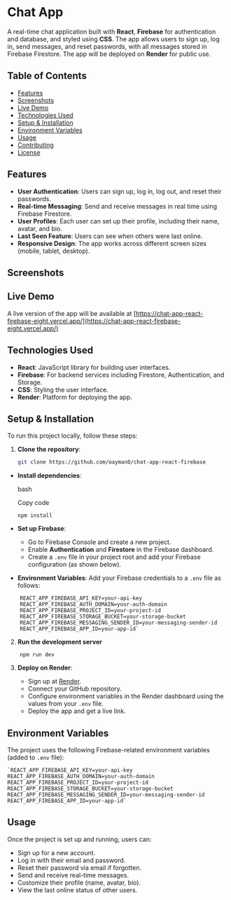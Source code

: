 
# Chat App

A real-time chat application built with **React**, **Firebase** for authentication and database, and styled using **CSS**. The app allows users to sign up, log in, send messages, and reset passwords, with all messages stored in Firebase Firestore. The app will be deployed on **Render** for public use.

## Table of Contents

- [Features](#features)
- [Screenshots](#screenshots)
- [Live Demo](#live-demo)
- [Technologies Used](#technologies-used)
- [Setup & Installation](#setup--installation)
- [Environment Variables](#environment-variables)
- [Usage](#usage)
- [Contributing](#contributing)
- [License](#license)

## Features

- **User Authentication**: Users can sign up, log in, log out, and reset their passwords.
- **Real-time Messaging**: Send and receive messages in real time using Firebase Firestore.
- **User Profiles**: Each user can set up their profile, including their name, avatar, and bio.
- **Last Seen Feature**: Users can see when others were last online.
- **Responsive Design**: The app works across different screen sizes (mobile, tablet, desktop).

## Screenshots




## Live Demo

A live version of the app will be available at  [https://chat-app-react-firebase-eight.vercel.app/](https://chat-app-react-firebase-eight.vercel.app/)
## Technologies Used

- **React**: JavaScript library for building user interfaces.
- **Firebase**: For backend services including Firestore, Authentication, and Storage.
- **CSS**: Styling the user interface.
- **Render**: Platform for deploying the app.

## Setup & Installation

To run this project locally, follow these steps:

1. **Clone the repository**:
   ```bash
   git clone https://github.com/oayman0/chat-app-react-firebase

-   **Install dependencies**:
    
    bash
    
    Copy code
    
    `npm install` 
    
-   **Set up Firebase**:
    
    -   Go to Firebase Console and create a new project.
    -   Enable **Authentication** and **Firestore** in the Firebase dashboard.
    -   Create a `.env` file in your project root and add your Firebase configuration (as shown below).
-   **Environment Variables**: Add your Firebase credentials to a `.env` file as follows:
    

```
    REACT_APP_FIREBASE_API_KEY=your-api-key
    REACT_APP_FIREBASE_AUTH_DOMAIN=your-auth-domain
    REACT_APP_FIREBASE_PROJECT_ID=your-project-id
    REACT_APP_FIREBASE_STORAGE_BUCKET=your-storage-bucket
    REACT_APP_FIREBASE_MESSAGING_SENDER_ID=your-messaging-sender-id
    REACT_APP_FIREBASE_APP_ID=your-app-id`
 ```


 2. **Run the development server**
```    
    npm run dev
   ```

3.  **Deploy on Render**:
    
    -   Sign up at [Render](https://render.com/).
    -   Connect your GitHub repository.
    -   Configure environment variables in the Render dashboard using the values from your `.env` file.
    -   Deploy the app and get a live link.

## Environment Variables

The project uses the following Firebase-related environment variables (added to `.env` file):
```
`REACT_APP_FIREBASE_API_KEY=your-api-key
REACT_APP_FIREBASE_AUTH_DOMAIN=your-auth-domain
REACT_APP_FIREBASE_PROJECT_ID=your-project-id
REACT_APP_FIREBASE_STORAGE_BUCKET=your-storage-bucket
REACT_APP_FIREBASE_MESSAGING_SENDER_ID=your-messaging-sender-id
REACT_APP_FIREBASE_APP_ID=your-app-id` 
```

## Usage

Once the project is set up and running, users can:

-   Sign up for a new account.
-   Log in with their email and password.
-   Reset their password via email if forgotten.
-   Send and receive real-time messages.
-   Customize their profile (name, avatar, bio).
-   View the last online status of other users.
